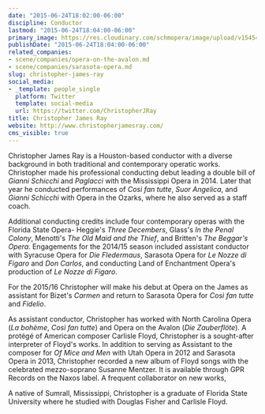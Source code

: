 ```yaml
---
date: "2015-06-24T18:02:00-06:00"
discipline: Conductor
lastmod: "2015-06-24T18:04:00-06:00"
primary_image: https://res.cloudinary.com/schmopera/image/upload/v1545409169/media/webhook-uploads/1435189991514/so716bw.jpg.jpg
publishDate: "2015-06-24T18:04:00-06:00"
related_companies:
- scene/companies/opera-on-the-avalon.md
- scene/companies/sarasota-opera.md
slug: christopher-james-ray
social_media:
- _template: people_single
  platform: Twitter
  template: social-media
  url: https://twitter.com/ChristopherJRay
title: Christopher James Ray
website: http://www.christopherjamesray.com/
cms_visible: true
---
```


Christopher James Ray is a Houston-based conductor with a diverse background in both traditional and contemporary operatic works. Christopher made his professional conducting debut leading a double bill of *Gianni Schicchi* and *Paglacci* with the Mississippi Opera in 2014. Later that year he conducted performances of *Così fan tutte*, *Suor Angelica*, and *Gianni Schicchi* with Opera in the Ozarks, where he also served as a staff coach. 

Additional conducting credits include four contemporary operas with the Florida State Opera- Heggie's *Three Decembers*, Glass's *In the Penal Colony*, Menotti's *The Old Maid and the Thief*, and Britten's *The Beggar's Opera*. Engagements for the 2014/15 season included assistant conductor with Syracuse Opera for *Die Fledermaus*, Sarasota Opera for *Le Nozze di Figaro* and *Don Carlos*, and conducting Land of Enchantment Opera's production of *Le Nozze di Figaro*. 

For the 2015/16 Christopher will make his debut at Opera on the James as assistant for Bizet's *Carmen* and return to Sarasota Opera for *Così fan tutte* and *Fidelio*.

As assistant conductor, Christopher has worked with North Carolina Opera 
(*La bohème*, *Così fan tutte*) and Opera on the Avalon (*Die Zauberflöte*). A protégé of American composer Carlisle Floyd, Christopher is a sought-after interpreter of Floyd's works. In addition to serving as Assistant to the composer for *Of Mice and Men* with Utah Opera in 2012 and Sarasota Opera in 2013, Christopher recorded a new album of Floyd songs with the celebrated mezzo-soprano Susanne Mentzer. It is available through GPR Records on the Naxos label. A frequent collaborator on new works,

A native of Sumrall, Mississippi, Christopher is a graduate of Florida State University where he studied with Douglas Fisher and Carlisle Floyd.
